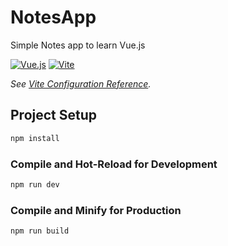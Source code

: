 # NotesApp

Simple Notes app to learn Vue.js

[![Vue.js](https://img.shields.io/badge/-Vue.js-000?&logo=Vue.js&logoColor=4FC08D)](https://vuejs.org/)
[![Vite](https://img.shields.io/badge/-Vite-000?&logo=Vite&logoColor=4FC08D)](https://vitejs.dev/)

*See [Vite Configuration Reference](https://vitejs.dev/config/).*

## Project Setup

```sh
npm install
```

### Compile and Hot-Reload for Development

```sh
npm run dev
```

### Compile and Minify for Production

```sh
npm run build
```
